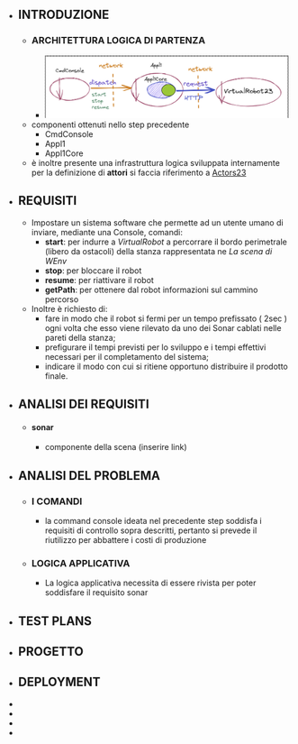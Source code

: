 - ## INTRODUZIONE
	- ### ARCHITETTURA LOGICA DI PARTENZA
		- ![image.png](../assets/image_1682334308113_0.png)
	- componenti ottenuti nello step precedente
		- CmdConsole
		- Appl1
		- Appl1Core
	- è inoltre presente una infrastruttura logica sviluppata internamente per la definizione di **attori** si faccia riferimento a [Actors23](file:///home/matteo/universita/iss/isslab23/iss23Material/html/Actors23.html)
- ## REQUISITI
	- Impostare un sistema software che permette ad un utente umano di inviare, mediante una Console, comandi:
		- **start**: per indurre a *VirtualRobot* a percorrare il bordo perimetrale (libero da ostacoli) della stanza rappresentata ne *La scena di WEnv*
		- **stop**: per bloccare il robot
		- **resume**: per riattivare il robot
		- **getPath**: per ottenere dal robot informazioni sul cammino percorso
	- Inoltre è richiesto di:
		- fare in modo che il robot si fermi per un tempo prefissato ( 2sec ) ogni volta che esso viene rilevato da uno dei Sonar cablati nelle pareti della stanza;
		- prefigurare il tempi previsti per lo sviluppo e i tempi effettivi necessari per il completamento del sistema;
		- indicare il modo con cui si ritiene opportuno distribuire il prodotto finale.
- ## ANALISI DEI REQUISITI
	- #### sonar
		- componente della scena (inserire link)
- ## ANALISI DEL PROBLEMA
	- ### I COMANDI
		- la command console ideata nel precedente step soddisfa i requisiti di controllo sopra descritti, pertanto si prevede il riutilizzo per abbattere i costi di produzione
	- ### LOGICA APPLICATIVA
		- La logica applicativa necessita di essere rivista per poter soddisfare il requisito sonar
- ## TEST PLANS
- ## PROGETTO
- ## DEPLOYMENT
-
-
-
-